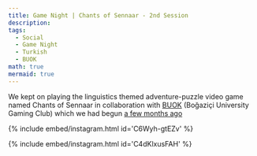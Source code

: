 ```yaml
---
title: Game Night | Chants of Sennaar - 2nd Session
description:
tags:
  - Social
  - Game Night
  - Turkish
  - BUOK
math: true
mermaid: true
---
```


We kept on playing the linguistics themed adventure-puzzle video game named Chants of Sennaar in collaboration with [BUOK](https://instagram.com/boun_buok) (Boğaziçi University Gaming Club) which we had begun [a few months ago](posts/chants-of-sennaar-1)

{% include embed/instagram.html id='C6Wyh-gtEZv' %}

{% include embed/instagram.html id='C4dKlxusFAH' %}